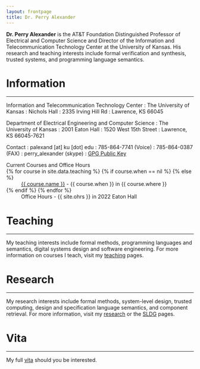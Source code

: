 ```yaml
---
layout: frontpage
title: Dr. Perry Alexander
---
```


**Dr. Perry Alexander** is the AT&T Foundation Distinguished Professor of Electrical and Computer Science and Director of the Information and Telecommunication Technology Center at the University of Kansas.  His research and teaching interests include formal verification and synthesis, trusted systems, and programming language semantics.

# Information

-----

Information and Telecommunication Technology Center
: The University of Kansas
: Nichols Hall
: 2335 Irving Hill Rd
: Lawrence, KS 66045

Department of Electrical Engineering and Computer Science
: The University of Kansas
: 2001 Eaton Hall
: 1520 West 15th Street
: Lawrence, KS 66045-7621

Contact
: palexand \[at\] ku \[dot\] edu
: 785-864-7741 (Voice)
: 785-864-0387 (FAX)
: perry_alexander (skype)
: [GPG Public Key](resources/PerryAlexander.asc)

<dl>
<dt>Current Courses and Office Hours</dt>
{% for course in site.data.teaching %}
{% if course.when == nil %}
{% else %}
<dd><a href="http://{{ course.github }}.github.io/{{ course.repo }}">{{ course.name }}</a> - {{ course.when }} in {{ course.where }}</dd>
{% endif %}
{% endfor %}
<dd>Office Hours - {{ site.ohrs }} in 2022 Eaton Hall</dd>
</dl>

# Teaching

----

My teaching interests include formal methods, programming languages and semantics, digital systems design and software engineering. For more information on courses I teach, visit my [teaching](teaching) pages.

# Research

----

My research interests include formal methods, system-level
design, trusted computing, design and specification language
semantics, and component retrieval. For more information, visit my
[research](research) or the [SLDG](http://ku-sldg.github.io) pages.

# Vita

----

My full [vita](resources/vitae.pdf) should you be interested.



